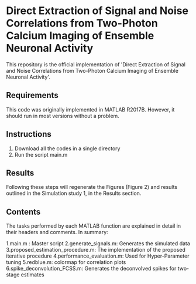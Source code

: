 # Direct Extraction of Signal and Noise Correlations from Two-Photon Calcium Imaging of Ensemble Neuronal Activity

This repository is the official implementation of 'Direct Extraction of Signal and Noise Correlations from Two-Photon Calcium Imaging of Ensemble Neuronal Activity'.

## Requirements

This code was originally implemented in MATLAB R2017B. However, it should run in most versions without a problem.

## Instructions

1. Download all the codes in a single directory
2. Run the script main.m 

## Results

Following these steps will regenerate the Figures (Figure 2) and results outlined in the Simulation study 1, in the Results section. 

## Contents

The tasks performed by each MATLAB function are explained in detail in their headers and comments. In summary:

1.main.m : Master script
2.generate_signals.m: Generates the simulated data
3.proposed_estimation_procedure.m: The implementation of the proposed iterative procedure
4.performance_evaluation.m: Used for Hyper-Parameter tuning
5.redblue.m: colormap for correlation plots
6.spike_deconvolution_FCSS.m: Generates the deconvolved spikes for two-stage estimates


